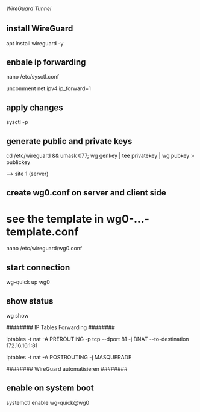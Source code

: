 ###### WireGuard Tunnel ######

## install WireGuard ##
apt install wireguard -y

## enbale ip forwarding ##
nano /etc/sysctl.conf

uncomment net.ipv4.ip_forward=1

## apply changes ##
sysctl -p

## generate public and private keys ##
cd /etc/wireguard && umask 077; wg genkey | tee privatekey | wg pubkey > publickey

--> site 1 (server)

## create wg0.conf on server and client side
# see the template in wg0-...-template.conf
nano /etc/wireguard/wg0.conf

## start connection ##
wg-quick up wg0

## show status ##
wg show

######## IP Tables Forwarding  ########

iptables -t nat -A PREROUTING -p tcp --dport 81 -j DNAT --to-destination 172.16.16.1:81

iptables -t nat -A POSTROUTING -j MASQUERADE


######## WireGuard automatisieren ########

## enable on system boot ##
systemctl enable wg-quick@wg0